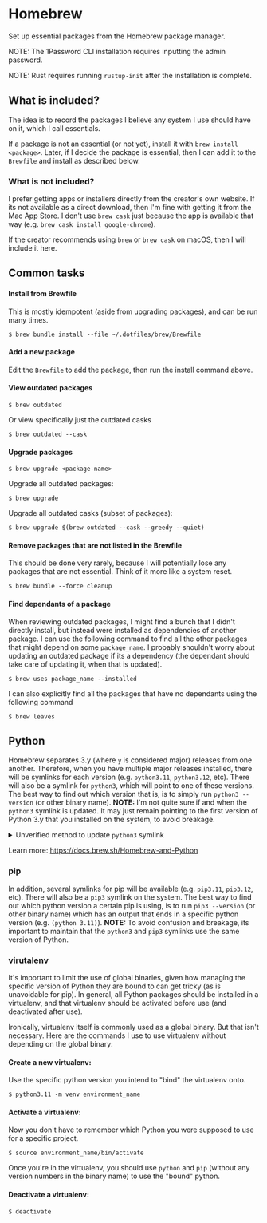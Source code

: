 # Homebrew

Set up essential packages from the Homebrew package manager.

NOTE: The 1Password CLI installation requires inputting the admin password.

NOTE: Rust requires running `rustup-init` after the installation is complete.

## What is included?

The idea is to record the packages I believe any system I use should have on it, which I call essentials.

If a package is not an essential (or not yet), install it with `brew install <package>`. Later, if I decide the
package is essential, then I can add it to the `Brewfile` and install as described below.

### What is not included?

I prefer getting apps or installers directly from the creator's own website. If its not available as
a direct download, then I'm fine with getting it from the Mac App Store. I don't use `brew cask` just because the app
is available that way (e.g. `brew cask install google-chrome`).

If the creator recommends using `brew` or `brew cask` on macOS, then I will include it here.

## Common tasks

#### Install from Brewfile

This is mostly idempotent (aside from upgrading packages), and can be run many times.

```
$ brew bundle install --file ~/.dotfiles/brew/Brewfile
```

#### Add a new package

Edit the `Brewfile` to add the package, then run the install command above.

#### View outdated packages

```
$ brew outdated
```

Or view specifically just the outdated casks

```
$ brew outdated --cask
```

#### Upgrade packages

```
$ brew upgrade <package-name>
```

Upgrade all outdated packages:

```
$ brew upgrade
```

Upgrade all outdated casks (subset of packages):

```
$ brew upgrade $(brew outdated --cask --greedy --quiet)
```

#### Remove packages that are not listed in the Brewfile

This should be done very rarely, because I will potentially lose any packages that are not essential. Think of it more
like a system reset.

```
$ brew bundle --force cleanup
```

#### Find dependants of a package

When reviewing outdated packages, I might find a bunch that I didn't directly install, but instead were installed as
dependencies of another package. I can use the following command to find all the other packages that might depend on
some `package_name`. I probably shouldn't worry about updating an outdated package if its a dependency (the dependant
should take care of updating it, when that is updated).

```
$ brew uses package_name --installed
```

I can also explicitly find all the packages that have no dependants using the following command

```
$ brew leaves
```

## Python

Homebrew separates 3.y (where `y` is considered major) releases from one another. Therefore, when you have multiple
major releases installed, there will be symlinks for each version (e.g. `python3.11`, `python3.12`, etc). There will
also be a symlink for `python3`, which will point to one of these versions. The best way to find out which version
that is, is to simply run `python3 --version` (or other binary name). **NOTE:** I'm not quite sure if and when the
`python3` symlink is updated. It may just remain pointing to the first version of Python 3.y that you installed on the
system, to avoid breakage.

<details>
    <summary>Unverified method to update <code>python3</code> symlink</summary>

```
# Unlink the older version
$ brew unlink python3
# Link the new version
$ brew link python@3.12
# Check your result
$ python3 --version
```

</details>


Learn more: https://docs.brew.sh/Homebrew-and-Python

### pip

In addition, several symlinks for pip will be available (e.g. `pip3.11`, `pip3.12`, etc). There will also be a `pip3`
symlink on the system. The best way to find out which python version a certain pip is using, is to run `pip3 --version`
(or other binary name) which has an output that ends in a specific python version (e.g. `(python 3.11)`). **NOTE:**
To avoid confusion and breakage, its important to maintain that the `python3` and `pip3` symlinks use the same version
of Python.

### virutalenv

It's important to limit the use of global binaries, given how managing the specific version of Python they are bound to
can get tricky (as is unavoidable for pip). In general, all Python packages should be installed in a virtualenv, and
that virtualenv should be activated before use (and deactivated after use).

Ironically, virtualenv itself is commonly used as a global binary. But that isn't necessary. Here are the commands I
use to use virtualenv without depending on the global binary:

#### Create a new virtualenv:

Use the specific python version you intend to "bind" the virtualenv onto.

```
$ python3.11 -m venv environment_name
```

#### Activate a virtualenv:

Now you don't have to remember which Python you were supposed to use for a specific project.

```
$ source environment_name/bin/activate
```

Once you're in the virtualenv, you should use `python` and `pip` (without any version numbers in the binary name) to use
the "bound" python.

#### Deactivate a virtualenv:

```
$ deactivate
```
